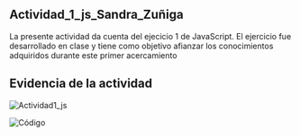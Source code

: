 ## Actividad_1_js_Sandra_Zuñiga
La presente actividad da cuenta del ejecicio 1 de JavaScript.
El ejercicio fue desarrollado en clase y tiene como objetivo afianzar los conocimientos adquiridos durante este primer acercamiento



## Evidencia de la actividad

![Actividad1_js](https://user-images.githubusercontent.com/105325805/179651398-a63cf612-faaf-4995-a1ed-7d72bc5836f2.png)

![Código](https://user-images.githubusercontent.com/105325805/179651884-a8a20396-1b72-40e0-91ac-b006e6eeac44.png)

